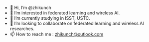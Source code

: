 - 👋 Hi, I’m @zhikunch
- 👀 I’m interested in federated learning and wireless AI.
- 🌱 I’m currently studying in ISST, USTC.
- 💞️ I’m looking to collaborate on federated learning and wireless AI researches.
- 📫 How to reach me : zhikunch@outlook.com

<!---
zhikunch/zhikunch is a ✨ special ✨ repository because its `README.md` (this file) appears on your GitHub profile.
You can click the Preview link to take a look at your changes.
--->

